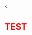 <<!DOCTYPE html>
<html>
<head>
	<meta charset="utf-8">
	<meta http-equiv="X-UA-Compatible" content="IE=edge">
	<title>ES TEH</title>
	<link rel="stylesheet" href="">
</head>
<body>
	<h1 style="color: red">TEST</h1>
</body>
</html>